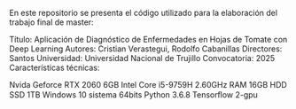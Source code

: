 En este repositorio se presenta el código utilizado para la elaboración del trabajo final de master:

Título: Aplicación de Diagnóstico de Enfermedades en Hojas de Tomate con Deep Learning
Autores: Cristian Verastegui, Rodolfo Cabanillas
Directores: Santos
Universidad: Universidad Nacional de Trujillo
Convocatoria: 2025
Características técnicas:

Nvida Geforce RTX 2060 6GB
Intel Core i5-9759H 2.60GHz
RAM 16GB
HDD SSD 1TB
Windows 10 sistema 64bits
Python 3.6.8
Tensorﬂow 2-gpu

